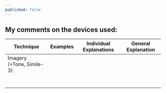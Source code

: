 ```yaml
---
published: false
---
```

## My comments on the devices used:
|**Technique**|**Examples**|**Individual Explanations**|**General Explanation**|
|---|---|---|---|
|  Imagery (+Tone, Simile-3) |   |   |   |
|   |   |   |   |
|   |   |   |   |
|   |   |   |   |
|   |   |   |   |
|   |   |   |   |
|   |   |   |   |
|   |   |   |   |
